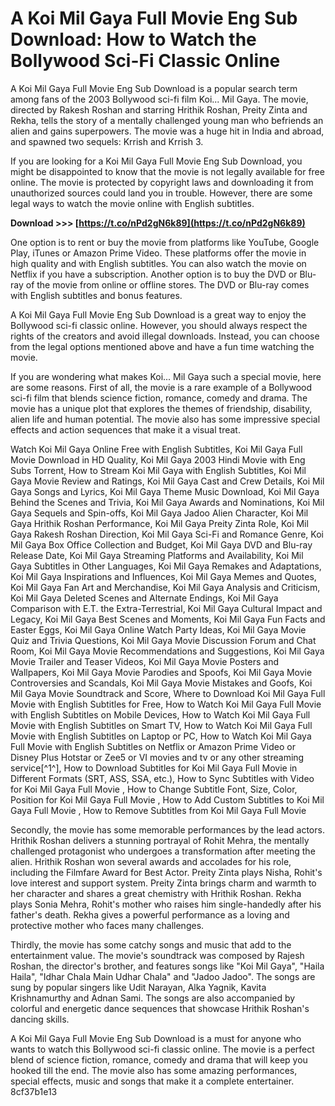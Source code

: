 # A Koi Mil Gaya Full Movie Eng Sub Download: How to Watch the Bollywood Sci-Fi Classic Online
 
A Koi Mil Gaya Full Movie Eng Sub Download is a popular search term among fans of the 2003 Bollywood sci-fi film Koi... Mil Gaya. The movie, directed by Rakesh Roshan and starring Hrithik Roshan, Preity Zinta and Rekha, tells the story of a mentally challenged young man who befriends an alien and gains superpowers. The movie was a huge hit in India and abroad, and spawned two sequels: Krrish and Krrish 3.
 
If you are looking for a Koi Mil Gaya Full Movie Eng Sub Download, you might be disappointed to know that the movie is not legally available for free online. The movie is protected by copyright laws and downloading it from unauthorized sources could land you in trouble. However, there are some legal ways to watch the movie online with English subtitles.
 
**Download >>> [https://t.co/nPd2gN6k89](https://t.co/nPd2gN6k89)**


 
One option is to rent or buy the movie from platforms like YouTube, Google Play, iTunes or Amazon Prime Video. These platforms offer the movie in high quality and with English subtitles. You can also watch the movie on Netflix if you have a subscription. Another option is to buy the DVD or Blu-ray of the movie from online or offline stores. The DVD or Blu-ray comes with English subtitles and bonus features.
 
A Koi Mil Gaya Full Movie Eng Sub Download is a great way to enjoy the Bollywood sci-fi classic online. However, you should always respect the rights of the creators and avoid illegal downloads. Instead, you can choose from the legal options mentioned above and have a fun time watching the movie.
  
If you are wondering what makes Koi... Mil Gaya such a special movie, here are some reasons. First of all, the movie is a rare example of a Bollywood sci-fi film that blends science fiction, romance, comedy and drama. The movie has a unique plot that explores the themes of friendship, disability, alien life and human potential. The movie also has some impressive special effects and action sequences that make it a visual treat.
 
Watch Koi Mil Gaya Online Free with English Subtitles,  Koi Mil Gaya Full Movie Download in HD Quality,  Koi Mil Gaya 2003 Hindi Movie with Eng Subs Torrent,  How to Stream Koi Mil Gaya with English Subtitles,  Koi Mil Gaya Movie Review and Ratings,  Koi Mil Gaya Cast and Crew Details,  Koi Mil Gaya Songs and Lyrics,  Koi Mil Gaya Theme Music Download,  Koi Mil Gaya Behind the Scenes and Trivia,  Koi Mil Gaya Awards and Nominations,  Koi Mil Gaya Sequels and Spin-offs,  Koi Mil Gaya Jadoo Alien Character,  Koi Mil Gaya Hrithik Roshan Performance,  Koi Mil Gaya Preity Zinta Role,  Koi Mil Gaya Rakesh Roshan Direction,  Koi Mil Gaya Sci-Fi and Romance Genre,  Koi Mil Gaya Box Office Collection and Budget,  Koi Mil Gaya DVD and Blu-ray Release Date,  Koi Mil Gaya Streaming Platforms and Availability,  Koi Mil Gaya Subtitles in Other Languages,  Koi Mil Gaya Remakes and Adaptations,  Koi Mil Gaya Inspirations and Influences,  Koi Mil Gaya Memes and Quotes,  Koi Mil Gaya Fan Art and Merchandise,  Koi Mil Gaya Analysis and Criticism,  Koi Mil Gaya Deleted Scenes and Alternate Endings,  Koi Mil Gaya Comparison with E.T. the Extra-Terrestrial,  Koi Mil Gaya Cultural Impact and Legacy,  Koi Mil Gaya Best Scenes and Moments,  Koi Mil Gaya Fun Facts and Easter Eggs,  Koi Mil Gaya Online Watch Party Ideas,  Koi Mil Gaya Movie Quiz and Trivia Questions,  Koi Mil Gaya Movie Discussion Forum and Chat Room,  Koi Mil Gaya Movie Recommendations and Suggestions,  Koi Mil Gaya Movie Trailer and Teaser Videos,  Koi Mil Gaya Movie Posters and Wallpapers,  Koi Mil Gaya Movie Parodies and Spoofs,  Koi Mil Gaya Movie Controversies and Scandals,  Koi Mil Gaya Movie Mistakes and Goofs,  Koi Mil Gaya Movie Soundtrack and Score,  Where to Download Koi Mil Gaya Full Movie with English Subtitles for Free,  How to Watch Koi Mil Gaya Full Movie with English Subtitles on Mobile Devices,  How to Watch Koi Mil Gaya Full Movie with English Subtitles on Smart TV,  How to Watch Koi Mil Gaya Full Movie with English Subtitles on Laptop or PC,  How to Watch Koi Mil Gaya Full Movie with English Subtitles on Netflix or Amazon Prime Video or Disney Plus Hotstar or Zee5 or VI movies and tv or any other streaming service[^1^],  How to Download Subtitles for Koi Mil Gaya Full Movie in Different Formats (SRT, ASS, SSA, etc.),  How to Sync Subtitles with Video for Koi Mil Gaya Full Movie ,  How to Change Subtitle Font, Size, Color, Position for Koi Mil Gaya Full Movie ,  How to Add Custom Subtitles to Koi Mil Gaya Full Movie ,  How to Remove Subtitles from Koi Mil Gaya Full Movie
 
Secondly, the movie has some memorable performances by the lead actors. Hrithik Roshan delivers a stunning portrayal of Rohit Mehra, the mentally challenged protagonist who undergoes a transformation after meeting the alien. Hrithik Roshan won several awards and accolades for his role, including the Filmfare Award for Best Actor. Preity Zinta plays Nisha, Rohit's love interest and support system. Preity Zinta brings charm and warmth to her character and shares a great chemistry with Hrithik Roshan. Rekha plays Sonia Mehra, Rohit's mother who raises him single-handedly after his father's death. Rekha gives a powerful performance as a loving and protective mother who faces many challenges.
 
Thirdly, the movie has some catchy songs and music that add to the entertainment value. The movie's soundtrack was composed by Rajesh Roshan, the director's brother, and features songs like "Koi Mil Gaya", "Haila Haila", "Idhar Chala Main Udhar Chala" and "Jadoo Jadoo". The songs are sung by popular singers like Udit Narayan, Alka Yagnik, Kavita Krishnamurthy and Adnan Sami. The songs are also accompanied by colorful and energetic dance sequences that showcase Hrithik Roshan's dancing skills.
 
A Koi Mil Gaya Full Movie Eng Sub Download is a must for anyone who wants to watch this Bollywood sci-fi classic online. The movie is a perfect blend of science fiction, romance, comedy and drama that will keep you hooked till the end. The movie also has some amazing performances, special effects, music and songs that make it a complete entertainer.
 8cf37b1e13
 
